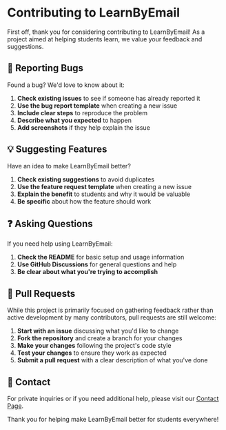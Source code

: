 # Contributing to LearnByEmail

First off, thank you for considering contributing to LearnByEmail! As a project aimed at helping students learn, we value your feedback and suggestions.

## 🐞 Reporting Bugs

Found a bug? We'd love to know about it:

1. **Check existing issues** to see if someone has already reported it
2. **Use the bug report template** when creating a new issue
3. **Include clear steps** to reproduce the problem
4. **Describe what you expected** to happen
5. **Add screenshots** if they help explain the issue

## 💡 Suggesting Features

Have an idea to make LearnByEmail better?

1. **Check existing suggestions** to avoid duplicates
2. **Use the feature request template** when creating a new issue
3. **Explain the benefit** to students and why it would be valuable
4. **Be specific** about how the feature should work

## ❓ Asking Questions

If you need help using LearnByEmail:

1. **Check the README** for basic setup and usage information
2. **Use GitHub Discussions** for general questions and help
3. **Be clear about what you're trying to accomplish**

## 🔄 Pull Requests

While this project is primarily focused on gathering feedback rather than active development by many contributors, pull requests are still welcome:

1. **Start with an issue** discussing what you'd like to change
2. **Fork the repository** and create a branch for your changes
3. **Make your changes** following the project's code style
4. **Test your changes** to ensure they work as expected
5. **Submit a pull request** with a clear description of what you've done

## 📧 Contact

For private inquiries or if you need additional help, please visit our [Contact Page](https://learnbyemail.com/contact).

Thank you for helping make LearnByEmail better for students everywhere!